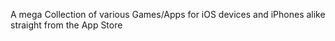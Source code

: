 A mega Collection of various Games/Apps for iOS devices and iPhones alike straight from the App Store
